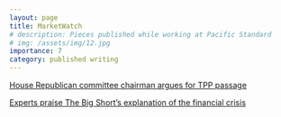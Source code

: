 ```yaml
---
layout: page
title: MarketWatch
# description: Pieces published while working at Pacific Standard
# img: /assets/img/12.jpg
importance: 7
category: published writing
---
```


[House Republican committee chairman argues for TPP passage](https://web.archive.org/web/20190816030719/https://www.marketwatch.com/story/house-republican-committee-chairman-argues-for-tpp-passage-2016-02-17)

[Experts praise The Big Short’s explanation of the financial crisis](https://web.archive.org/web/20190816030759/https://www.marketwatch.com/story/experts-praise-the-big-shorts-explanation-of-the-financial-crisis-2016-01-28)
